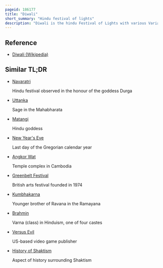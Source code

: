 ```yaml
---
pageid: 186177
title: "Diwali"
short_summary: "Hindu festival of lights"
description: "Diwali is the hindu Festival of Lights with various Variations celebrated in other indian Religions. It symbolises the spiritual Victory of Light over darkness good over evil and Knowledge over Ignorance. Diwali is celebrated during the hindu lunisolar Months of Ashvin and kartika between mid-september and mid-november. Celebrations generally last five to six Days."
---
```


## Reference

- [Diwali (Wikipedia)](https://en.wikipedia.org/?curid=186177)

## Similar TL;DR

- [Navaratri](/tldr/en/navaratri)

  Hindu festival observed in the honour of the goddess Durga

- [Uttanka](/tldr/en/uttanka)

  Sage in the Mahabharata

- [Matangi](/tldr/en/matangi)

  Hindu goddess

- [New Year's Eve](/tldr/en/new-years-eve)

  Last day of the Gregorian calendar year

- [Angkor Wat](/tldr/en/angkor-wat)

  Temple complex in Cambodia

- [Greenbelt Festival](/tldr/en/greenbelt-festival)

  British arts festival founded in 1974

- [Kumbhakarna](/tldr/en/kumbhakarna)

  Younger brother of Ravana in the Ramayana

- [Brahmin](/tldr/en/brahmin)

  Varna (class) in Hinduism, one of four castes

- [Versus Evil](/tldr/en/versus-evil)

  US-based video game publisher

- [History of Shaktism](/tldr/en/history-of-shaktism)

  Aspect of history surrounding Shaktism
